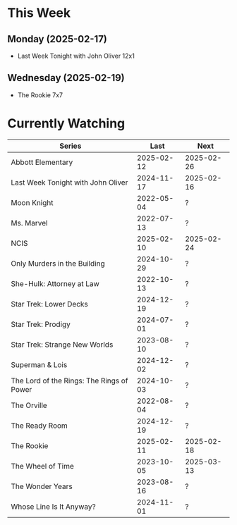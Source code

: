 # This Week

## Monday (2025-02-17)
- Last Week Tonight with John Oliver 12x1

## Wednesday (2025-02-19)
- The Rookie 7x7

# Currently Watching

| Series | Last | Next |
| --- | --- | --- |
| Abbott Elementary | 2025-02-12 | 2025-02-26 |
| Last Week Tonight with John Oliver | 2024-11-17 | 2025-02-16 |
| Moon Knight | 2022-05-04 | ? |
| Ms. Marvel | 2022-07-13 | ? |
| NCIS | 2025-02-10 | 2025-02-24 |
| Only Murders in the Building | 2024-10-29 | ? |
| She-Hulk: Attorney at Law | 2022-10-13 | ? |
| Star Trek: Lower Decks | 2024-12-19 | ? |
| Star Trek: Prodigy | 2024-07-01 | ? |
| Star Trek: Strange New Worlds | 2023-08-10 | ? |
| Superman & Lois | 2024-12-02 | ? |
| The Lord of the Rings: The Rings of Power | 2024-10-03 | ? |
| The Orville | 2022-08-04 | ? |
| The Ready Room | 2024-12-19 | ? |
| The Rookie | 2025-02-11 | 2025-02-18 |
| The Wheel of Time | 2023-10-05 | 2025-03-13 |
| The Wonder Years | 2023-08-16 | ? |
| Whose Line Is It Anyway? | 2024-11-01 | ? |

